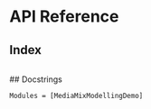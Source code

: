 # API Reference

## Index
```@index
```

## Docstrings
```@autodocs
Modules = [MediaMixModellingDemo]
```